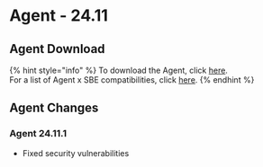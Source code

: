 # Agent - 24.11

## Agent Download

{% hint style="info" %}
To download the Agent, click [here](https://static.symphony.com/agent/agent-24.11.1.zip).\
For a list of Agent x SBE compatibilities, click [here](../../agent-guide/sbe-x-agent-compatibility-matrix.md).
{% endhint %}

## Agent Changes

### Agent 24.11.1

* Fixed security vulnerabilities
